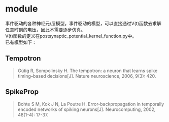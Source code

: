 # module
事件驱动的各种神经元/层模型。事件驱动的模型，可以直接通过V(t)函数去求解任意时刻的电压，因此不需要逐步仿真。  
V(t)函数的定义在postsynaptic_potential_kernel_function.py中。  
已有模型如下：
## Tempotron
>Gütig R, Sompolinsky H. The tempotron: a neuron that learns spike timing–based decisions[J]. Nature neuroscience, 2006, 9(3): 420.

## SpikeProp
>Bohte S M, Kok J N, La Poutre H. Error-backpropagation in temporally encoded networks of spiking neurons[J]. Neurocomputing, 2002, 48(1-4): 17-37.



